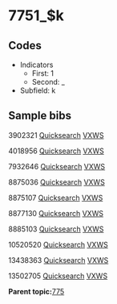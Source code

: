 # 7751\_$k

## Codes

-   Indicators
    -   First: 1
    -   Second: \_
-   Subfield: k

## Sample bibs

3902321 [Quicksearch](https://search.library.yale.edu/catalog/3902321) [VXWS](http://prodorbis.library.yale.edu:7014/vxws/GetHoldingsService?bibId=3902321)

4018956 [Quicksearch](https://search.library.yale.edu/catalog/4018956) [VXWS](http://prodorbis.library.yale.edu:7014/vxws/GetHoldingsService?bibId=4018956)

7932646 [Quicksearch](https://search.library.yale.edu/catalog/7932646) [VXWS](http://prodorbis.library.yale.edu:7014/vxws/GetHoldingsService?bibId=7932646)

8875036 [Quicksearch](https://search.library.yale.edu/catalog/8875036) [VXWS](http://prodorbis.library.yale.edu:7014/vxws/GetHoldingsService?bibId=8875036)

8875107 [Quicksearch](https://search.library.yale.edu/catalog/8875107) [VXWS](http://prodorbis.library.yale.edu:7014/vxws/GetHoldingsService?bibId=8875107)

8877130 [Quicksearch](https://search.library.yale.edu/catalog/8877130) [VXWS](http://prodorbis.library.yale.edu:7014/vxws/GetHoldingsService?bibId=8877130)

8885103 [Quicksearch](https://search.library.yale.edu/catalog/8885103) [VXWS](http://prodorbis.library.yale.edu:7014/vxws/GetHoldingsService?bibId=8885103)

10520520 [Quicksearch](https://search.library.yale.edu/catalog/10520520) [VXWS](http://prodorbis.library.yale.edu:7014/vxws/GetHoldingsService?bibId=10520520)

13438363 [Quicksearch](https://search.library.yale.edu/catalog/13438363) [VXWS](http://prodorbis.library.yale.edu:7014/vxws/GetHoldingsService?bibId=13438363)

13502705 [Quicksearch](https://search.library.yale.edu/catalog/13502705) [VXWS](http://prodorbis.library.yale.edu:7014/vxws/GetHoldingsService?bibId=13502705)

**Parent topic:**[775](../../tags/775/775.md)


